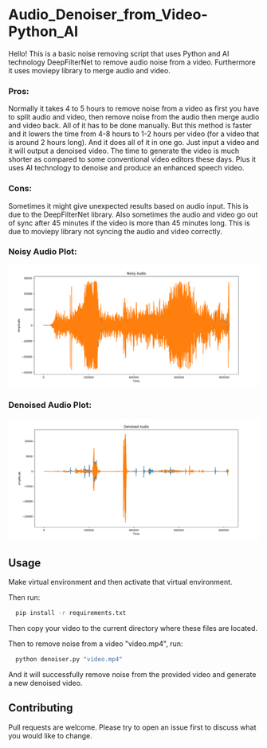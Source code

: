 # Audio_Denoiser_from_Video-Python_AI

Hello! This is a basic noise removing script that uses Python and AI technology DeepFilterNet to remove audio noise from a video. 
Furthermore it uses moviepy library to merge audio and video.

### Pros:

Normally it takes 4 to 5 hours to remove noise from a video as first you have to split audio and video, 
then remove noise from the audio then merge audio and video back. All of it has to be done manually. 
But this method is faster and it lowers the time from 4-8 hours to 1-2 hours per video
(for a video that is around 2 hours long). And it does all of it in one go. Just input a video and it will output a denoised video.
The time to generate the video is much shorter as compared to some conventional video editors these days. Plus it uses AI technology to denoise 
and produce an enhanced speech video.

### Cons: 

Sometimes it might give unexpected results based on audio input. This is due to the DeepFilterNet library.
Also sometimes the audio and video go out of sync after 45 minutes if the video
is more than 45 minutes long. This is due to moviepy library not syncing the audio and video correctly.


### Noisy Audio Plot:
![alt text](https://github.com/WaqarAnwar/Audio_Denoiser_from_Video-Python_AI/blob/main/noisy_audio_plot.PNG?raw=true)

### Denoised Audio Plot:
![alt text](https://github.com/WaqarAnwar/Audio_Denoiser_from_Video-Python_AI/blob/main/denoised_audio_plot.PNG?raw=true)

## Usage

Make virtual environment and then activate that virtual environment.

Then run:
```bash
  pip install -r requirements.txt
```
Then copy your video to the current directory where these files are located.

Then to remove noise from a video "video.mp4", run:
```bash
  python denoiser.py "video.mp4"
```
And it will successfully remove noise from the provided video and generate a new denoised video.

## Contributing

Pull requests are welcome. Please try to open an issue first to discuss what you would like to change.

